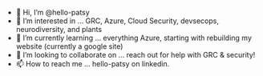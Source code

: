 - 👋 Hi, I’m @hello-patsy
- 👀 I’m interested in ... GRC, Azure, Cloud Security, devsecops, neurodiversity, and plants
- 🌱 I’m currently learning ... everything Azure, starting with rebuilding my website (currently a google site)
- 💞️ I’m looking to collaborate on ... reach out for help with GRC & security!
- 📫 How to reach me ... hello-patsy on linkedin.

<!---
hello-patsy/hello-patsy is a ✨ special ✨ repository because its `README.md` (this file) appears on your GitHub profile.
You can click the Preview link to take a look at your changes.
--->
